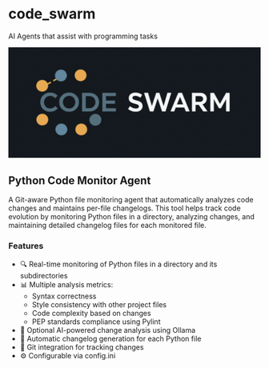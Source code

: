 # code_swarm
AI Agents that assist with programming tasks

![logo](logo.png)

## Python Code Monitor Agent

A Git-aware Python file monitoring agent that automatically analyzes code changes and maintains per-file changelogs. This tool helps track code evolution by monitoring Python files in a directory, analyzing changes, and maintaining detailed changelog files for each monitored file.

### Features

- 🔍 Real-time monitoring of Python files in a directory and its subdirectories
- 📊 Multiple analysis metrics:
  - Syntax correctness
  - Style consistency with other project files
  - Code complexity based on changes
  - PEP standards compliance using Pylint
- 🤖 Optional AI-powered change analysis using Ollama
- 📝 Automatic changelog generation for each Python file
- 🔄 Git integration for tracking changes
- ⚙️ Configurable via config.ini
